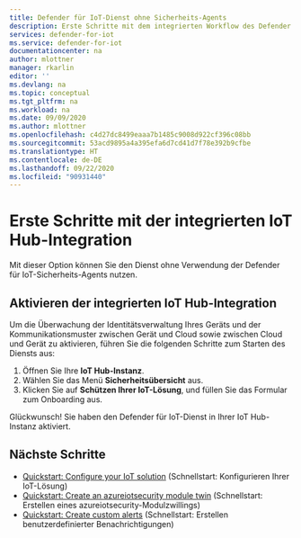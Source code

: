 ```yaml
---
title: Defender für IoT-Dienst ohne Sicherheits-Agents
description: Erste Schritte mit dem integrierten Workflow des Defender für IoT-Diensts.
services: defender-for-iot
ms.service: defender-for-iot
documentationcenter: na
author: mlottner
manager: rkarlin
editor: ''
ms.devlang: na
ms.topic: conceptual
ms.tgt_pltfrm: na
ms.workload: na
ms.date: 09/09/2020
ms.author: mlottner
ms.openlocfilehash: c4d27dc8499eaaa7b1485c9008d922cf396c08bb
ms.sourcegitcommit: 53acd9895a4a395efa6d7cd41d7f78e392b9cfbe
ms.translationtype: HT
ms.contentlocale: de-DE
ms.lasthandoff: 09/22/2020
ms.locfileid: "90931440"
---
```

# <a name="get-started-with-built-in-iot-hub-integration"></a>Erste Schritte mit der integrierten IoT Hub-Integration

Mit dieser Option können Sie den Dienst ohne Verwendung der Defender für IoT-Sicherheits-Agents nutzen.

## <a name="enable-built-in-iot-hub-integration"></a>Aktivieren der integrierten IoT Hub-Integration

Um die Überwachung der Identitätsverwaltung Ihres Geräts und der Kommunikationsmuster zwischen Gerät und Cloud sowie zwischen Cloud und Gerät zu aktivieren, führen Sie die folgenden Schritte zum Starten des Diensts aus:

1. Öffnen Sie Ihre **IoT Hub-Instanz**.
1. Wählen Sie das Menü **Sicherheitsübersicht** aus.
1. Klicken Sie auf **Schützen Ihrer IoT-Lösung**, und füllen Sie das Formular zum Onboarding aus.

Glückwunsch! Sie haben den Defender für IoT-Dienst in Ihrer IoT Hub-Instanz aktiviert.

## <a name="next-steps"></a>Nächste Schritte

- [Quickstart: Configure your IoT solution](quickstart-configure-your-solution.md) (Schnellstart: Konfigurieren Ihrer IoT-Lösung)
- [Quickstart: Create an azureiotsecurity module twin](quickstart-create-security-twin.md) (Schnellstart: Erstellen eines azureiotsecurity-Modulzwillings)
- [Quickstart: Create custom alerts](quickstart-create-custom-alerts.md) (Schnellstart: Erstellen benutzerdefinierter Benachrichtigungen)
